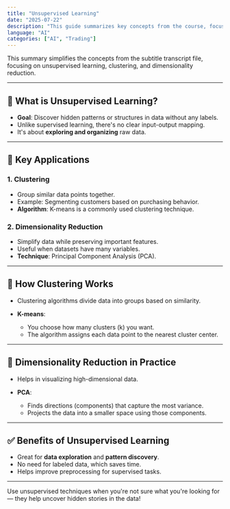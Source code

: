 ```yaml
---
title: "Unsupervised Learning"
date: "2025-07-22"
description: "This guide summarizes key concepts from the course, focused on unsupervised learning, clustering, and dimensionality reduction."
language: "AI"
categories: ["AI", "Trading"]
---
```


This summary simplifies the concepts from the subtitle transcript file, focusing on unsupervised learning, clustering, and dimensionality reduction.

---

## 🧠 What is Unsupervised Learning?

- **Goal**: Discover hidden patterns or structures in data without any labels.
- Unlike supervised learning, there's no clear input-output mapping.
- It's about **exploring and organizing** raw data.

---

## 🧩 Key Applications

### 1. **Clustering**

- Group similar data points together.
- Example: Segmenting customers based on purchasing behavior.
- **Algorithm**: K-means is a commonly used clustering technique.

### 2. **Dimensionality Reduction**

- Simplify data while preserving important features.
- Useful when datasets have many variables.
- **Technique**: Principal Component Analysis (PCA).

---

## 🧮 How Clustering Works

- Clustering algorithms divide data into groups based on similarity.
- **K-means**:

  - You choose how many clusters (k) you want.
  - The algorithm assigns each data point to the nearest cluster center.

---

## 🔻 Dimensionality Reduction in Practice

- Helps in visualizing high-dimensional data.
- **PCA**:

  - Finds directions (components) that capture the most variance.
  - Projects the data into a smaller space using those components.

---

## ✅ Benefits of Unsupervised Learning

- Great for **data exploration** and **pattern discovery**.
- No need for labeled data, which saves time.
- Helps improve preprocessing for supervised tasks.

---

Use unsupervised techniques when you're not sure what you're looking for — they help uncover hidden stories in the data!
